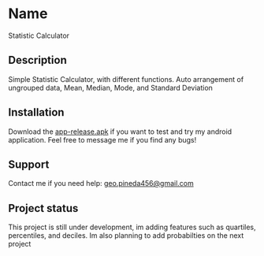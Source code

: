 # Name
Statistic Calculator

## Description
Simple Statistic Calculator, with different functions. Auto arrangement of ungrouped data, Mean, Median, Mode, and Standard Deviation

## Installation
Download the [app-release.apk](https://drive.google.com/drive/u/0/folders/1SAB9IL55Ulp6WroonzXjX91Tp7l5p9ff) if you want to test and try my android application. Feel free to message me if you find any bugs!

## Support
Contact me if you need help:
geo.pineda456@gmail.com


## Project status
This project is still under development, im adding features such as quartiles, percentiles, and deciles. Im also planning to add probabilties on the next project
